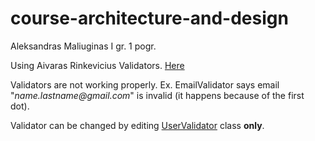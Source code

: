# course-architecture-and-design

Aleksandras Maliuginas I gr. 1 pogr.

Using Aivaras Rinkevicius Validators. [Here](https://github.com/AivarasRinkevicius/PSP/tree/main/validatorsLibrary/givenTests/com/company)

Validators are not working properly. Ex. EmailValidator says email "_name.lastname@gmail.com_" is invalid (it happens because of the first dot).

Validator can be changed by editing [UserValidator](https://github.com/AleksandrasMaliuginas/course-architecture-and-design/blob/using-validators/src/com/alemal/UserManager/UserValidator.java) class **only**.

